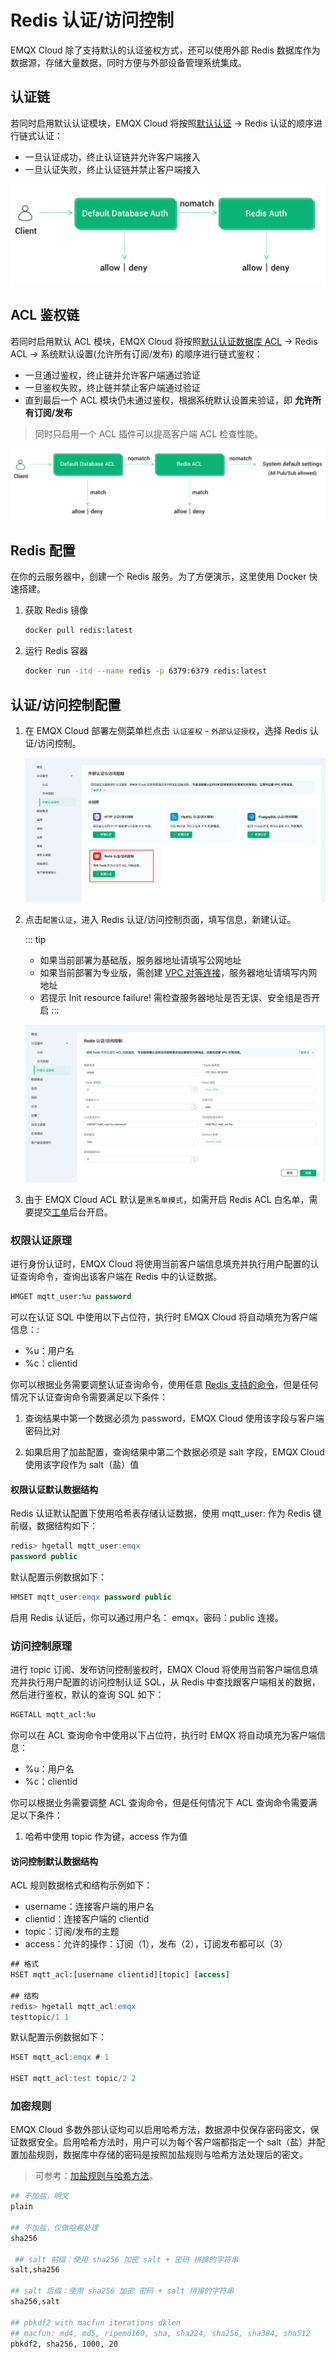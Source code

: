 # Redis 认证/访问控制

EMQX Cloud 除了支持默认的认证鉴权方式，还可以使⽤外部 Redis 数据库作为数据源，存储⼤量数据，同时⽅便与外部设备管理系统集成。

## 认证链

若同时启用默认认证模块，EMQX Cloud 将按照[默认认证](https://docs.emqx.com/zh/cloud/latest/deployments/auth.html#%E8%AE%A4%E8%AF%81) -> Redis 认证的顺序进行链式认证：

* 一旦认证成功，终止认证链并允许客户端接入
* 一旦认证失败，终止认证链并禁止客户端接入

![auth_chain](./_assets/../_assets/redis_auth_chain.png)

## ACL 鉴权链

若同时启用默认 ACL 模块，EMQX Cloud 将按照[默认认证数据库 ACL](https://docs.emqx.com/zh/cloud/latest/deployments/acl.html) ->  Redis ACL ->  系统默认设置(允许所有订阅/发布) 的顺序进行链式鉴权：

- 一旦通过鉴权，终止链并允许客户端通过验证
- 一旦鉴权失败，终止链并禁止客户端通过验证
- 直到最后一个 ACL 模块仍未通过鉴权，根据系统默认设置来验证，即 **允许所有订阅/发布**

> 同时只启用一个 ACL 插件可以提高客户端 ACL 检查性能。

![acl_chain](./_assets/redis_acl_chain.png)

## Redis 配置

在你的云服务器中，创建一个 Redis 服务。为了方便演示，这里使用 Docker 快速搭建。

1. 获取 Redis 镜像

    ```bash
    docker pull redis:latest
    ```

2. 运行 Redis 容器

    ```bash
    docker run -itd --name redis -p 6379:6379 redis:latest
    ```

## 认证/访问控制配置

1. 在 EMQX Cloud 部署左侧菜单栏点击 `认证鉴权` - `外部认证授权`，选择 Redis 认证/访问控制。

    ![redis_auth](./_assets/../_assets/redis_auth.png)

2. 点击`配置认证`，进入 Redis 认证/访问控制页面，填写信息，新建认证。

    ::: tip
      * 如果当前部署为基础版，服务器地址请填写公网地址
      * 如果当前部署为专业版，需创建 [VPC 对等连接](https://docs.emqx.com/zh/cloud/latest/deployments/vpc_peering.html)，服务器地址请填写内网地址
      * 若提示 Init resource failure! 需检查服务器地址是否无误、安全组是否开启
    :::

    ![redis_auth](./_assets/../_assets/redis_auth_info.png)

3. 由于 EMQX Cloud ACL 默认是`黑名单模式`，如需开启 Redis ACL 白名单，需要提交[工单](https://docs.emqx.com/zh/cloud/latest/feature/tickets.html#%E5%B7%A5%E5%8D%95%E8%81%94%E7%B3%BB)后台开启。

### 权限认证原理

进行身份认证时，EMQX Cloud 将使用当前客户端信息填充并执行用户配置的认证查询命令，查询出该客户端在 Redis 中的认证数据。

```sql
HMGET mqtt_user:%u password
```

可以在认证 SQL 中使用以下占位符，执行时 EMQX Cloud 将自动填充为客户端信息：:

* %u：用户名
* %c：clientid

你可以根据业务需要调整认证查询命令，使用任意 [Redis 支持的命令](http://redisdoc.com/index.html)，但是任何情况下认证查询命令需要满足以下条件：

1. 查询结果中第一个数据必须为 password，EMQX Cloud 使用该字段与客户端密码比对

2. 如果启用了加盐配置，查询结果中第二个数据必须是 salt 字段，EMQX Cloud 使用该字段作为 salt（盐）值

#### 权限认证默认数据结构

Redis 认证默认配置下使用哈希表存储认证数据，使用 mqtt_user: 作为 Redis 键前缀，数据结构如下：

```sql
redis> hgetall mqtt_user:emqx
password public
```

默认配置示例数据如下：

```sql
HMSET mqtt_user:emqx password public
```

启用 Redis 认证后，你可以通过用户名： emqx，密码：public 连接。

### 访问控制原理

进行 topic 订阅、发布访问控制鉴权时，EMQX Cloud 将使用当前客户端信息填充并执行用户配置的访问控制认证 SQL，从 Redis 中查找跟客户端相关的数据，然后进行鉴权，默认的查询 SQL 如下：

```sql
HGETALL mqtt_acl:%u
```

你可以在 ACL 查询命令中使用以下占位符，执行时 EMQX 将自动填充为客户端信息：

* %u：用户名
* %c：clientid

你可以根据业务需要调整 ACL 查询命令，但是任何情况下 ACL 查询命令需要满足以下条件：

1. 哈希中使用 topic 作为键，access 作为值

#### 访问控制默认数据结构

ACL 规则数据格式和结构示例如下：

* username：连接客户端的用户名
* clientid：连接客户端的 clientid
* topic：订阅/发布的主题
* access：允许的操作：订阅（1），发布（2），订阅发布都可以（3）

```sql
## 格式
HSET mqtt_acl:[username clientid][topic] [access]

## 结构
redis> hgetall mqtt_acl:emqx
testtopic/1 1
```

默认配置示例数据如下：

```sql
HSET mqtt_acl:emqx # 1

HSET mqtt_acl:test topic/2 2
```

### 加密规则

EMQX Cloud 多数外部认证均可以启用哈希方法，数据源中仅保存密码密文，保证数据安全。启用哈希方法时，用户可以为每个客户端都指定一个 salt（盐）并配置加盐规则，数据库中存储的密码是按照加盐规则与哈希方法处理后的密文。

> 可参考：[加盐规则与哈希方法](https://www.emqx.io/docs/zh/v4.3/advanced/auth.html#%E8%AE%A4%E8%AF%81%E6%96%B9%E5%BC%8F)。

```bash
## 不加盐，明文
plain

## 不加盐，仅做哈希处理
sha256

 ## salt 前缀：使用 sha256 加密 salt + 密码 拼接的字符串
salt,sha256

## salt 后缀：使用 sha256 加密 密码 + salt 拼接的字符串
sha256,salt

## pbkdf2 with macfun iterations dklen
## macfun: md4, md5, ripemd160, sha, sha224, sha256, sha384, sha512
pbkdf2, sha256, 1000, 20
```
